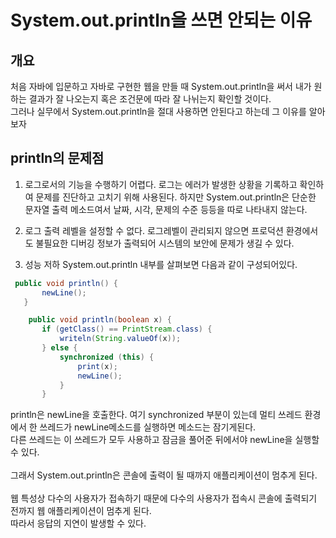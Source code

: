 # System.out.println을 쓰면 안되는 이유

## 개요
처음 자바에 입문하고 자바로 구현한 웹을 만들 때 System.out.println을 써서 내가 원하는 결과가 잘 나오는지 혹은 조건문에 따라 잘 나뉘는지 확인할 것이다.<br>
그러나 실무에서 System.out.println을 절대 사용하면 안된다고 하는데 그 이유를 알아보자

## println의 문제점

1. 로그로서의 기능을 수행하기 어렵다.
 로그는 에러가 발생한 상황을 기록하고 확인하여 문제를 진단하고 고치기 위해 사용된다. 하지만 System.out.println은 
 단순한 문자열 출력 메소드여서 날짜, 시각, 문제의 수준 등등을 따로 나타내지 않는다.

2. 로그 출력 레벨을 설정할 수 없다.
 로그레벨이 관리되지 않으면 프로덕션 환경에서도 불필요한 디버깅 정보가 출력되어 시스템의 보안에 문제가 생길 수 있다.
 


3. 성능 저하
 System.out.println 내부를 살펴보면 다음과 같이 구성되어있다.
 ```java
  public void println() {
        newLine();
    }
 ```
 ```java
     public void println(boolean x) {
        if (getClass() == PrintStream.class) {
            writeln(String.valueOf(x));
        } else {
            synchronized (this) {
                print(x);
                newLine();
            }
        }
 ```
 println은 newLine을 호출한다. 여기 synchronized 부분이 있는데 멀티 쓰레드 환경에서 한 쓰레드가 newLine메소드를 실행하면 메소드는 잠기게된다.<br> 다른 쓰레드는 이 쓰레드가 모두 사용하고 잠금을 풀어준 뒤에서야 newLine을 실행할 수 있다.<br><br>
 그래서 System.out.println은 콘솔에 출력이 될 때까지 애플리케이션이 멈추게 된다.<br> <br> 웹 특성상 다수의 사용자가 접속하기 때문에 다수의 사용자가 접속시 콘솔에 출력되기 전까지 웹 애플리케이션이 멈추게 된다.<br> 따라서 응답의 지연이 발생할 수 있다.